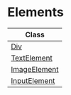 # Elements

|Class|
|---|
|[Div](Div.cs)|
|[TextElement](TextElement.cs)|
|[ImageElement](ImageElement.cs)|
|[InputElement](InputElement.cs)|
